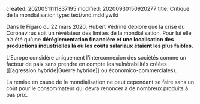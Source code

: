created: 20200511111837195
modified: 20200930150920277
title: Critique de la mondialisation
type: text/vnd.mddlywiki

Dans le Figaro du 22 mars 2020, Hubert Védrine déplore que la crise du Coronavirus soit un révélateur des limites de la mondialisation. Pour lui elle n’a été qu’une **déréglementation financière et une localisation des productions industrielles là où les coûts salariaux étaient les plus faibles.**

L’Europe considère uniquement l’interconnexion des sociétés comme un facteur de paix sans prendre en compte les vulnérabilités créées ([[agression hybride|Guerre hybride]] ou économico-commerciales).

La remise en cause de la mondialisation ne peut cependant se faire sans un coût pour le consommateur qui devra renoncer à de nombreux produits à bas prix.